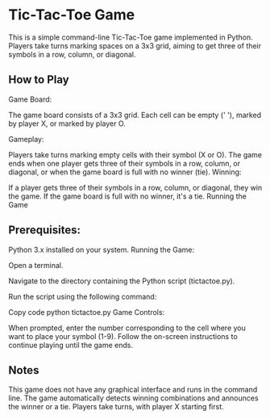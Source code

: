 # Tic-Tac-Toe Game
This is a simple command-line Tic-Tac-Toe game implemented in Python. Players take turns marking spaces on a 3x3 grid, aiming to get three of their symbols in a row, column, or diagonal.

## How to Play
Game Board:

The game board consists of a 3x3 grid. Each cell can be empty (' '), marked by player X, or marked by player O.

Gameplay:

Players take turns marking empty cells with their symbol (X or O).
The game ends when one player gets three of their symbols in a row, column, or diagonal, or when the game board is full with no winner (tie).
Winning:

If a player gets three of their symbols in a row, column, or diagonal, they win the game.
If the game board is full with no winner, it's a tie.
Running the Game
## Prerequisites:

Python 3.x installed on your system.
Running the Game:

Open a terminal.

Navigate to the directory containing the Python script (tictactoe.py).

Run the script using the following command:

Copy code
python tictactoe.py
Game Controls:

When prompted, enter the number corresponding to the cell where you want to place your symbol (1-9).
Follow the on-screen instructions to continue playing until the game ends.
## Notes
This game does not have any graphical interface and runs in the command line.
The game automatically detects winning combinations and announces the winner or a tie.
Players take turns, with player X starting first.
